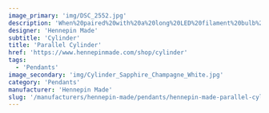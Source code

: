 ```yaml
---
image_primary: 'img/DSC_2552.jpg'
description: 'When%20paired%20with%20a%20long%20LED%20filament%20bulb%2C%20this%20tall%20cylinder%20creates%20a%20beautiful%20and%20calming%20light.%20Its%20blown%20glass%20shade%20radiates%20color%20by%20just%20having%20the%20tip%20of%20the%20bulb%20exposed%20through%20the%20metal%20top.%20Whether%20placed%20in%20a%20residential%20or%20commercial%20application%2C%20these%20simple%20and%20elegant%20cylinders%20work%20great%20grouped%20together.'
designer: 'Hennepin Made'
subtitle: 'Cylinder'
title: 'Parallel Cylinder'
href: 'https://www.hennepinmade.com/shop/cylinder'
tags:
  - 'Pendants'
image_secondary: 'img/Cylinder_Sapphire_Champagne_White.jpg'
category: 'Pendants'
manufacturer: 'Hennepin Made'
slug: '/manufacturers/hennepin-made/pendants/hennepin-made-parallel-cylinder'
---
```

